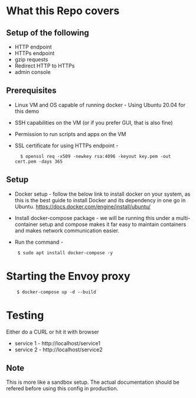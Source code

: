 # What this Repo covers

## Setup of the following
- HTTP endpoint
- HTTPs endpoint
- gzip requests
- Redirect HTTP to HTTPs
- admin console

## Prerequisites
- Linux VM and OS capable of running docker - Using Ubuntu 20.04 for this demo
- SSH capabilities on the VM (or if you prefer GUI, that is also fine)
- Permission to run scripts and apps on the VM
- SSL certificate for using HTTPs endpoint - 

        $ openssl req -x509 -newkey rsa:4096 -keyout key.pem -out cert.pem -days 365

## Setup
- Docker setup - follow the below link to install docker on your system, as this is the best guide to install Docker and its dependency in one go in Ubuntu.
https://docs.docker.com/engine/install/ubuntu/
- Install docker-compose package  - we will be running this under a multi-container setup and compose makes it far easy to maintain containers and makes network communication easier.
 - Run the command - 
        
        $ sudo apt install docker-compose -y

# Starting the Envoy proxy

        $ docker-compose up -d --build

# Testing

Either do a CURL or hit it with browser

- service 1 - http://localhost/service1
- service 2 - http://localhost/service2

## Note

This is more like a sandbox setup. The actual documentation should be refered before using this config in production.
